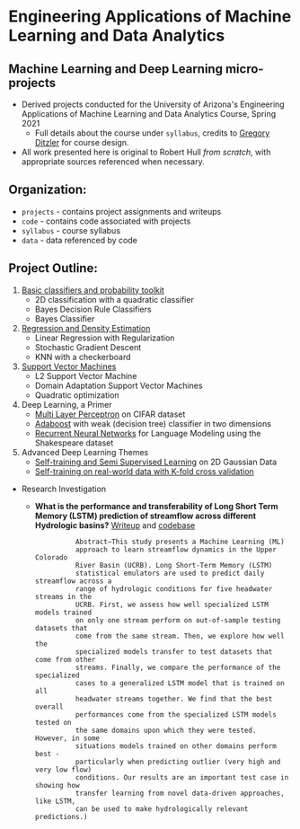 # Engineering Applications of Machine Learning and Data Analytics

## Machine Learning and Deep Learning micro-projects
* Derived projects conducted for the University of Arizona's Engineering Applications of Machine Learning and Data Analytics Course, Spring 2021
	* Full details about the course under `syllabus`, credits to [Gregory Ditzler](http://gditzler.github.io/) for course design.
* All work presented here is original to Robert Hull *from scratch*, with appropriate sources referenced when necessary.
	
## Organization: 

* `projects` - contains project assignments and writeups
* `code` - contains code associated with projects 
* `syllabus` - course syllabus
* `data` - data referenced by code
	
## Project Outline: 

1. [Basic classifiers and probability toolkit](https://github.com/rhull21/ml-ece-projects/blob/main/code/HW_01_final.ipynb)
	* 2D classification with a quadratic classifier
	* Bayes Decision Rule Classifiers 
	* Bayes Classifier 
2. [Regression and Density Estimation](https://github.com/rhull21/ml-ece-projects/blob/main/code/HW_02_final.ipynb)
	* Linear Regression with Regularization 
	* Stochastic Gradient Descent
	* KNN with a checkerboard  
3. [Support Vector Machines](https://github.com/rhull21/ml-ece-projects/blob/main/code/HW_03_final.ipynb)
	* L2 Support Vector Machine 
	* Domain Adaptation Support Vector Machines 
	* Quadratic optimization
4. Deep Learning, a Primer 
	* [Multi Layer Perceptron](https://github.com/rhull21/ml-ece-projects/blob/main/code/HW_04_P1.ipynb) on CIFAR dataset 
	* [Adaboost](https://github.com/rhull21/ml-ece-projects/blob/main/[code/HW_04_P2.ipynb) with weak (decision tree) classifier in two dimensions
	* [Recurrent Neural Networks](https://github.com/rhull21/ml-ece-projects/blob/main/code/HW_04_P3.ipynb) for Language Modeling using the Shakespeare dataset
5. Advanced Deep Learning Themes
	* [Self-training and Semi Supervised Learning](https://github.com/rhull21/ml-ece-projects/blob/main/code/HW_05.ipynb) on 2D Gaussian Data
	* [Self-training on real-world data with K-fold cross validation](https://github.com/rhull21/ml-ece-projects/blob/main/code/HW_05b_kfold.ipynb)
* Research Investigation 
	* **What is the performance and transferability of Long Short Term Memory (LSTM) prediction of streamflow across different Hydrologic basins?** [Writeup](https://github.com/rhull21/ml-ece-projects/blob/main/projects/finalproj/Hull_finalproj_final_submission.pdf) and [codebase](https://github.com/rhull21/ml-ece-projects/blob/main/code/final_proj.ipynb)


					Abstract—This study presents a Machine Learning (ML)
					approach to learn streamflow dynamics in the Upper Colorado
					River Basin (UCRB). Long Short-Term Memory (LSTM)
					statistical emulators are used to predict daily streamflow across a
					range of hydrologic conditions for five headwater streams in the
					UCRB. First, we assess how well specialized LSTM models trained
					on only one stream perform on out-of-sample testing datasets that
					come from the same stream. Then, we explore how well the
					specialized models transfer to test datasets that come from other
					streams. Finally, we compare the performance of the specialized
					cases to a generalized LSTM model that is trained on all
					headwater streams together. We find that the best overall
					performances come from the specialized LSTM models tested on
					the same domains upon which they were tested. However, in some
					situations models trained on other domains perform best -
					particularly when predicting outlier (very high and very low flow)
					conditions. Our results are an important test case in showing how
					transfer learning from novel data-driven approaches, like LSTM,
					can be used to make hydrologically relevant predictions.)


